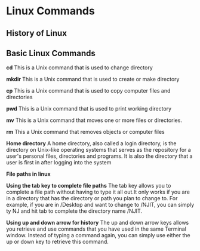 # Linux Commands



## History of Linux



## Basic Linux Commands

**cd**
 This is a Unix command that is used to change directory

**mkdir**
 This is a Unix command that is used to create or make directory

**cp**
 This is a Unix command that is used to copy computer files and directories

**pwd**
 This is a Unix command that is used to print working directory

**mv**
 This is a Unix command that moves one or more files or directories.

**rm**
 This a Unix command that removes objects or computer files

**Home directory**
 A home directory, also called a login directory, is the directory on Unix-like operating systems that serves as the repository for a user's personal files, directories and programs. It is also the directory that a user is first in after logging into the system

**File paths in linux**



**Using the tab key to complete file paths**
The tab key allows you to complete a file path without having to type it all out.It only works if you are in a directory that has the directory or path you plan to change to. For example, if you are in /Desktop and want to change to /NJIT, you can simply ty NJ and hit tab to complete the directory name /NJIT.


**Using up and down arrow for history**
 The up and down arrow keys allows you retrieve and use commands that you have used in the same Terminal window. Instead of typing a command again, you can simply use either the up or down key to retrieve this command.
